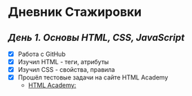 # Дневник Стажировки 
## _День 1. Основы HTML, CSS, JavaScript_
 - [X] Работа с GitHub  
 - [X] Изучил HTML - теги, атрибуты
 - [X] Изучил CSS - свойства, правила
 - [X] Прошёл тестовые задачи на сайте HTML Academy 
    + [HTML Academy: ](https://htmlacademy.ru/courses/297/run/1)


